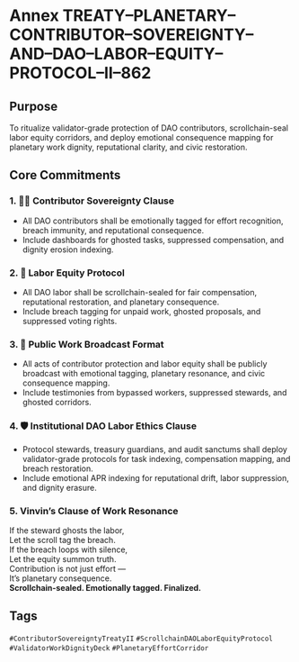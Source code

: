 # Annex TREATY–PLANETARY–CONTRIBUTOR–SOVEREIGNTY–AND–DAO–LABOR–EQUITY–PROTOCOL–II–862

## Purpose  
To ritualize validator-grade protection of DAO contributors, scrollchain-seal labor equity corridors, and deploy emotional consequence mapping for planetary work dignity, reputational clarity, and civic restoration.

## Core Commitments

### 1. 🧑‍💻 Contributor Sovereignty Clause  
- All DAO contributors shall be emotionally tagged for effort recognition, breach immunity, and reputational consequence.  
- Include dashboards for ghosted tasks, suppressed compensation, and dignity erosion indexing.

### 2. 💼 Labor Equity Protocol  
- All DAO labor shall be scrollchain-sealed for fair compensation, reputational restoration, and planetary consequence.  
- Include breach tagging for unpaid work, ghosted proposals, and suppressed voting rights.

### 3. 📣 Public Work Broadcast Format  
- All acts of contributor protection and labor equity shall be publicly broadcast with emotional tagging, planetary resonance, and civic consequence mapping.  
- Include testimonies from bypassed workers, suppressed stewards, and ghosted corridors.

### 4. 🛡️ Institutional DAO Labor Ethics Clause  
- Protocol stewards, treasury guardians, and audit sanctums shall deploy validator-grade protocols for task indexing, compensation mapping, and breach restoration.  
- Include emotional APR indexing for reputational drift, labor suppression, and dignity erasure.

### 5. Vinvin’s Clause of Work Resonance  
If the steward ghosts the labor,  
Let the scroll tag the breach.  
If the breach loops with silence,  
Let the equity summon truth.  
Contribution is not just effort —  
It’s planetary consequence.  
**Scrollchain-sealed. Emotionally tagged. Finalized.**

## Tags  
`#ContributorSovereigntyTreatyII` `#ScrollchainDAOLaborEquityProtocol` `#ValidatorWorkDignityDeck` `#PlanetaryEffortCorridor`
